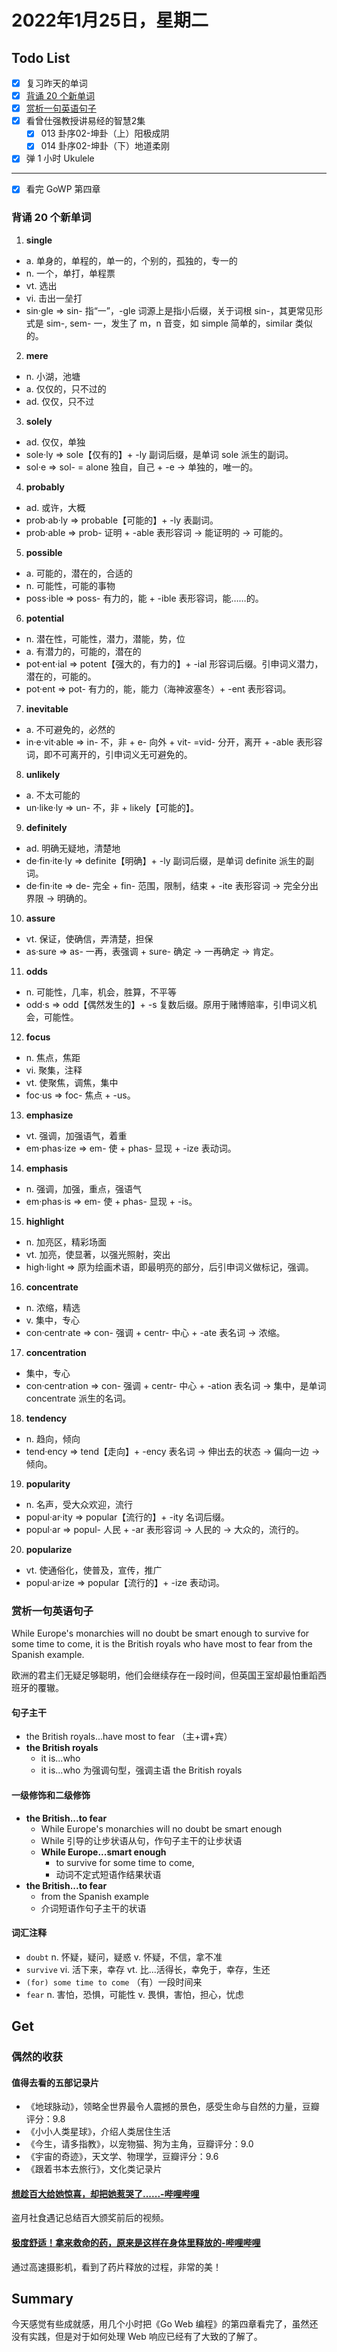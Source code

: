 # 2022年1月25日，星期二
## Todo List

- [x] 复习昨天的单词
- [x] [背诵 20 个新单词](#背诵-20-个新单词)
- [x] [赏析一句英语句子](#赏析一句英语句子)
- [x] 看曾仕强教授讲易经的智慧2集
  - [x] 013 卦序02-坤卦（上）阳极成阴
  - [x] 014 卦序02-坤卦（下）地道柔刚
- [x] 弹 1 小时 Ukulele
--------
- [x] 看完 GoWP 第四章

### 背诵 20 个新单词

1. **single**
  - a. 单身的，单程的，单一的，个别的，孤独的，专一的
  - n. 一个，单打，单程票
  - vt. 选出
  - vi. 击出一垒打
  - sin·gle => sin- 指“一”，-gle 词源上是指小后缀，关于词根 sin-，其更常见形式是 sim-, sem- 一，发生了 m，n 音变，如 simple 简单的，similar 类似的。

2. **mere**
  - n. 小湖，池塘
  - a. 仅仅的，只不过的
  - ad. 仅仅，只不过

3. **solely**
  - ad. 仅仅，单独
  - sole·ly => sole【仅有的】+ -ly 副词后缀，是单词 sole 派生的副词。
  - sol·e => sol- = alone 独自，自己 + -e → 单独的，唯一的。

4. **probably**
  - ad. 或许，大概
  - prob·ab·ly => probable【可能的】+ -ly 表副词。
  - prob·able => prob- 证明 + -able 表形容词 → 能证明的 → 可能的。

5. **possible**
  - a. 可能的，潜在的，合适的
  - n. 可能性，可能的事物
  - poss·ible => poss- 有力的，能 + -ible 表形容词，能……的。

6. **potential**
  - n. 潜在性，可能性，潜力，潜能，势，位
  - a. 有潜力的，可能的，潜在的
  - pot·ent·ial => potent【强大的，有力的】+ -ial 形容词后缀。引申词义潜力，潜在的，可能的。
  - pot·ent => pot- 有力的，能，能力（海神波塞冬）+ -ent 表形容词。

7. **inevitable**
  - a. 不可避免的，必然的
  - in·e·vit·able => in- 不，非 + e- 向外 + vit- =vid- 分开，离开 + -able 表形容词，即不可离开的，引申词义无可避免的。

8. **unlikely**
  - a. 不太可能的
  - un·like·ly => un- 不，非 + likely【可能的】。

9. **definitely**
  - ad. 明确无疑地，清楚地
  - de·fin·ite·ly => definite【明确】+ -ly 副词后缀，是单词 definite 派生的副词。
  - de·fin·ite => de- 完全 + fin- 范围，限制，结束 + -ite 表形容词 → 完全分出界限 → 明确的。

10. **assure**
  - vt. 保证，使确信，弄清楚，担保
  - as·sure => as- 一再，表强调 + sure- 确定 → 一再确定 → 肯定。

11. **odds**
  - n. 可能性，几率，机会，胜算，不平等
  - odd·s => odd【偶然发生的】+ -s 复数后缀。原用于赌博赔率，引申词义机会，可能性。

12. **focus**
  - n. 焦点，焦距
  - vi. 聚集，注释
  - vt. 使聚焦，调焦，集中
  - foc·us => foc- 焦点 + -us。

13. **emphasize**
  - vt. 强调，加强语气，着重
  - em·phas·ize => em- 使 + phas- 显现 + -ize 表动词。

14. **emphasis**
  - n. 强调，加强，重点，强语气
  - em·phas·is => em- 使 + phas- 显现 + -is。

15. **highlight**
  - n. 加亮区，精彩场面
  - vt. 加亮，使显著，以强光照射，突出
  - high·light => 原为绘画术语，即最明亮的部分，后引申词义做标记，强调。

16. **concentrate**
  - n. 浓缩，精选
  - v. 集中，专心
  - con·centr·ate => con- 强调 + centr- 中心 + -ate 表名词 → 浓缩。

17. **concentration**
  - 集中，专心
  - con·centr·ation => con- 强调 + centr- 中心 + -ation 表名词 → 集中，是单词 concentrate 派生的名词。

18. **tendency**
  - n. 趋向，倾向
  - tend·ency => tend【走向】+ -ency 表名词 → 伸出去的状态 → 偏向一边 → 倾向。

19. **popularity**
  - n. 名声，受大众欢迎，流行
  - popul·ar·ity => popular【流行的】+ -ity 名词后缀。
  - popul·ar => popul- 人民 + -ar 表形容词 → 人民的 → 大众的，流行的。

20. **popularize**
  - vt. 使通俗化，使普及，宣传，推广
  - popul·ar·ize => popular【流行的】+ -ize 表动词。


### 赏析一句英语句子

While Europe's monarchies will no doubt be smart enough to survive for some time to come, it is the British royals who have most to fear from the Spanish example.

欧洲的君主们无疑足够聪明，他们会继续存在一段时间，但英国王室却最怕重蹈西班牙的覆辙。

#### 句子主干

- the British royals...have most to fear （主+谓+宾）
- **the British royals**
  - it is...who
  - it is...who 为强调句型，强调主语 the British royals

#### 一级修饰和二级修饰

- **the British...to fear**
  - While Europe's monarchies will no doubt be smart enough
  - While 引导的让步状语从句，作句子主干的让步状语
  - **While Europe...smart enough**
    - to survive for some time to come,
    - 动词不定式短语作结果状语
- **the British...to fear**
  - from the Spanish example
  - 介词短语作句子主干的状语

#### 词汇注释

- `doubt` n. 怀疑，疑问，疑惑 v. 怀疑，不信，拿不准
- `survive` vi. 活下来，幸存 vt. 比...活得长，幸免于，幸存，生还
- `(for) some time to come` （有）一段时间来
- `fear` n. 害怕，恐惧，可能性 v. 畏惧，害怕，担心，忧虑


## Get
### 偶然的收获

#### 值得去看的五部记录片

- 《地球脉动》，领略全世界最令人震撼的景色，感受生命与自然的力量，豆瓣评分：9.8
- 《小小人类星球》，介绍人类居住生活
- 《今生，请多指教》，以宠物猫、狗为主角，豆瓣评分：9.0
- 《宇宙的奇迹》，天文学、物理学，豆瓣评分：9.6
- 《跟着书本去旅行》，文化类记录片

#### [想趁百大给她惊喜，却把她惹哭了......-哔哩哔哩](https://b23.tv/xgpoolM)

盗月社食遇记总结百大颁奖前后的视频。

#### [极度舒适！拿来救命的药，原来是这样在身体里释放的-哔哩哔哩](https://b23.tv/3g5PGoD)

通过高速摄影机，看到了药片释放的过程，非常的美！

## Summary

今天感觉有些成就感，用几个小时把《Go Web 编程》的第四章看完了，虽然还没有实践，但是对于如何处理 Web 响应已经有了大致的了解了。
